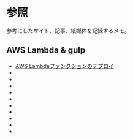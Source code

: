 # 参照

参考にしたサイト、記事、紙媒体を記録するメモ。

## AWS Lambda & gulp

- [AWS Lambdaファンクションのデプロイ](http://dev.classmethod.jp/cloud/aws/how-to-deploy-a-lambda-function-with-gulp/)
- []()
- []()
- []()
- []()
- []()
- []()
- []()
- []()
- []()
- []()